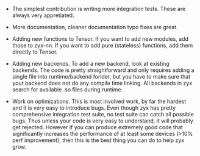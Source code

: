 
- The simplest contribution is writing more integration tests. These are always very appretiated.

- More documentation, cleaner documentation typo fixes are great.

- Adding new functions to Tensor. If you want to add new modules, add those to zyx-nn. If you want to add pure (stateless)
functions, add them directly to Tensor.

- Adding new backends. To add a new backend, look at existing backends. The code is pretty straightforward
and only requires adding a single file into runtime/backend forlder, but you have to make sure that your backend does not do any compile
time linking. All backends in zyx search for available .so files during runtime.

- Work on optimizations. This is most involved work, by far the hardest and it is very easy to introduce bugs. Even though
zyx has pretty comprehensive integration test suite, no test suite can catch all possible bugs. Thus unless your code
is very easy to understand, it will probably get rejected. However if you can produce extremely good code that significantly
increases the performance of at least some devices (>10% perf improvement), then this is the best thing you can do to
help zyx grow.
